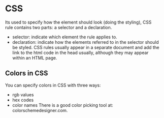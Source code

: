 # CSS
Its used to specify how the element should look (doing the styling), CSS rule contains two parts: a selector and a declaration.
* selector: indicate which element the rule applies to.
* declaration:  indicate how the elements referred to in the selector should be styled.
CSS rules usually appear in a separate document and add the link to the html code in the head usually, although they may appear within an HTML page.
## Colors in CSS
You can specify colors in CSS with three ways:
* rgb values
* hex codes
* color names
There is  a good color picking tool at: colorschemedesigner.com.
